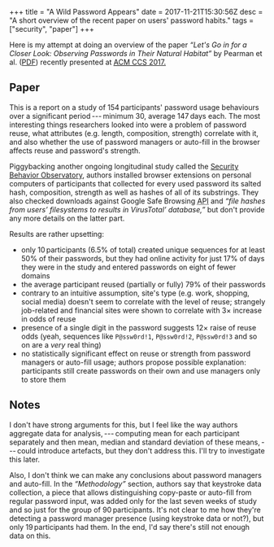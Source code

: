 +++
title = "A Wild Password Appears"
date = 2017-11-21T15:30:56Z
desc = "A short overview of the recent paper on users' password habits."
tags = ["security", "paper"]
+++

Here is my attempt at doing an overview of the paper _“Let's Go in for a Closer Look: Observing Passwords in Their Natural Habitat”_ by Pearman et al. ([<abbr>PDF</abbr>][Paper PDF]) recently presented at [<abbr title="ACM Conference on Computer and Communications Security">ACM CCS</abbr> 2017.][CCS'17]

## Paper

This is a report on a study of 154&#8239;participants' password usage behaviours over
a significant period&#8239;---&thinsp;minimum 30, average 147&#8239;days each.
The most interesting things researchers looked into were a problem of password
reuse, what attributes (e.g. length, composition, strength) correlate with it,
and also whether the use of password managers or auto-fill in the browser
affects reuse and password's strength.

Piggybacking another ongoing longitudinal study called the [Security Behavior
Observatory][SBO], authors installed browser extensions on personal computers of
participants that collected for every used password its salted hash, composition,
strength as well as hashes of all of its substrings. They also checked downloads
against Google Safe Browsing <abbr title="Application programming interface">API</abbr>
and _“file hashes from users’ filesystems to results in VirusTotal’ database,”_
but don't provide any more details on the latter part.

Results are rather upsetting:

- only 10&#8239;participants (6.5% of total) created unique sequences for at least 50%
of their passwords, but they had online activity for just 17% of days they
were in the study and entered passwords on eight of fewer domains
- the average participant reused (partially or fully) 79% of their passwords
- contrary to an intuitive assumption, site's type (e.g. work, shopping, social media)
doesn't seem to correlate with the level of reuse; strangely job-related and financial
sites were shown to correlate with 3× increase in odds of reuse
- presence of a single digit in the password suggests 12× raise of reuse odds (yeah,
sequences like `P@ssw0rd!1`, `P@ssw0rd!2`, `P@ssw0rd!3` and so on are a _very_ real thing)
- no statistically significant effect on reuse or strength from password managers
or auto-fill usage; authors propose possible explanation: participants still create
passwords on their own and use managers only to store them

## Notes

I don't have strong arguments for this, but I feel like the way authors aggregate
data for analysis,&#8239;---&thinsp;computing mean for each participant separately
and then mean, median and standard deviation of these means,&#8239;---&thinsp;could
introduce artefacts, but they don't address this. I'll try to investigate this later.

Also, I don't think we can make any conclusions about password managers
and auto-fill. In the _“Methodology”_ section, authors say that keystroke data collection,
a piece that allows distinguishing copy-paste or auto-fill from regular password input,
was added only for the last seven weeks of study and so just for the group of 90&#8239;participants.
It's not clear to me how they're detecting a password manager presence
(using keystroke data or not?), but only 19&#8239;participants had them. In the end,
I'd say there's still not enough data on this.

[Paper PDF]: https://acmccs.github.io/papers/p295-pearmanA.pdf
[CCS'17]: https://acmccs.github.io/papers/
[SBO]: http://sbo.cs.cmu.edu/
